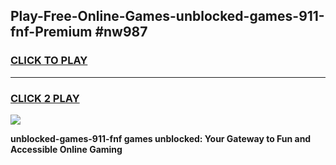 
## Play-Free-Online-Games-unblocked-games-911-fnf-Premium #nw987
<h3>
<a href="https://premium.freeplayer.one?title=unblocked-games-911-fnf&ref=8M">CLICK TO PLAY</a></h3>
<hr>

<h3>
<a href="https://premium.freeplayer.one?title=unblocked-games-911-fnf&ref=8M">CLICK 2 PLAY</a>
  
</h3>

<a href="https://premium.freeplayer.one?title=unblocked-games-911-fnf&ref=8M"><img src="https://clearcache.store/games.png"></a>


**unblocked-games-911-fnf games unblocked: Your Gateway to Fun and Accessible Online Gaming**
